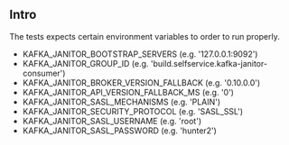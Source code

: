 ## Intro

The tests expects certain environment variables to order to run properly.

* KAFKA_JANITOR_BOOTSTRAP_SERVERS (e.g. '127.0.0.1:9092')
* KAFKA_JANITOR_GROUP_ID (e.g. 'build.selfservice.kafka-janitor-consumer')
* KAFKA_JANITOR_BROKER_VERSION_FALLBACK (e.g. '0.10.0.0')
* KAFKA_JANITOR_API_VERSION_FALLBACK_MS (e.g. '0')
* KAFKA_JANITOR_SASL_MECHANISMS (e.g. 'PLAIN')
* KAFKA_JANITOR_SECURITY_PROTOCOL (e.g. 'SASL_SSL')
* KAFKA_JANITOR_SASL_USERNAME (e.g. 'root')
* KAFKA_JANITOR_SASL_PASSWORD (e.g. 'hunter2')